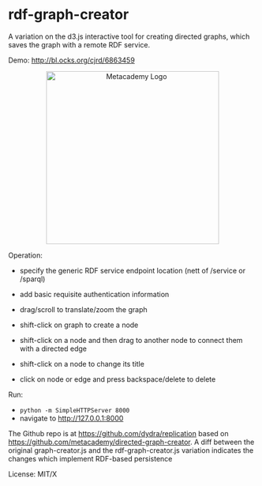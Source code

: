 rdf-graph-creator
=================

A variation on the d3.js interactive tool for creating directed graphs, which
saves the graph with a remote RDF service.


Demo: http://bl.ocks.org/cjrd/6863459

<p align="center">
<img src="http://obphio.us/media/images/digraph-creator.png" alt="Metacademy Logo" height="350px"/>
</p>

Operation:

* specify the generic RDF service endpoint location (nett of /service or /sparql)
* add basic requisite authentication information

* drag/scroll to translate/zoom the graph
* shift-click on graph to create a node
* shift-click on a node and then drag to another node to connect them with a directed edge
* shift-click on a node to change its title
* click on node or edge and press backspace/delete to delete

Run:

* `python -m SimpleHTTPServer 8000`
* navigate to http://127.0.0.1:8000

The Github repo is at https://github.com/dydra/replication
based on https://github.com/metacademy/directed-graph-creator.
A diff between the original graph-creator.js and the
rdf-graph-creator.js variation indicates the changes which implement
RDF-based persistence

License: MIT/X








